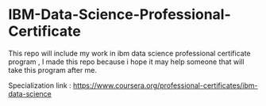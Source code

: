 # IBM-Data-Science-Professional-Certificate

This repo will include my work in ibm data science professional certificate program , I made this repo because i hope it may help someone that will take this program after me.

Specialization link : https://www.coursera.org/professional-certificates/ibm-data-science
